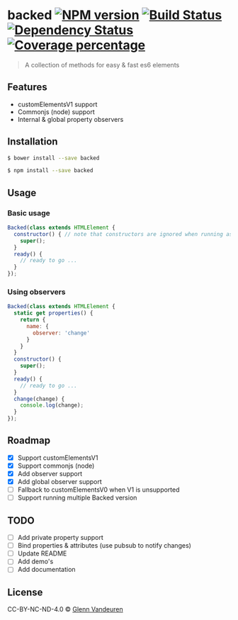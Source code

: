 # backed [![NPM version][npm-image]][npm-url] [![Build Status][travis-image]][travis-url] [![Dependency Status][daviddm-image]][daviddm-url] [![Coverage percentage][coveralls-image]][coveralls-url]
> A collection of methods for easy &amp; fast es6 elements

## Features
- customElementsV1 support
- Commonjs (node) support
- Internal & global property observers

## Installation

```sh
$ bower install --save backed
```

```sh
$ npm install --save backed
```

## Usage

### Basic usage
```js
Backed(class extends HTMLElement {
  constructor() { // note that constructors are ignored when running as a customElement V0
    super();
  }
  ready() {
    // ready to go ...
  }
});
```

### Using observers

```js
Backed(class extends HTMLElement {
  static get properties() {
    return {
      name: {
        observer: 'change'
      }
    }
  }
  constructor() {
    super();
  }
  ready() {
    // ready to go ...
  }
  change(change) {
    console.log(change);
  }
});
```

## Roadmap
- [x] Support customElementsV1
- [x] Support commonjs (node)
- [x] Add observer support
- [x] Add global observer support
- [ ] Fallback to customElementsV0 when V1 is unsupported
- [ ] Support running multiple Backed version

## TODO

- [ ] Add private property support
- [ ] Bind properties & attributes (use pubsub to notify changes)
- [ ] Update README
- [ ] Add demo's
- [ ] Add documentation

## License

CC-BY-NC-ND-4.0 © [Glenn Vandeuren]()

[npm-image]: https://badge.fury.io/js/backed.svg
[npm-url]: https://npmjs.org/package/backed
[travis-image]: https://travis-ci.org/basicelements/backed.svg?branch=master
[travis-url]: https://travis-ci.org/basicelements/backed
[daviddm-image]: https://david-dm.org/basicelements/backed.svg?theme=shields.io
[daviddm-url]: https://david-dm.org/basicelements/backed
[coveralls-image]: https://coveralls.io/repos/basicelements/backed/badge.svg
[coveralls-url]: https://coveralls.io/r/basicelements/backed
